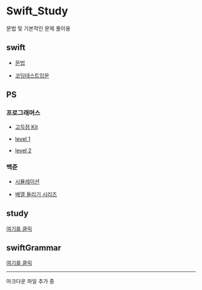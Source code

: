 # Swift_Study

문법 및 기본적인 문제 풀이용
<br/>

## swift

- [문법](https://github.com/BOLTB0X/Swift_Study/tree/main/swiftGrammar)
  <br/>

- [코딩테스트입문](https://github.com/BOLTB0X/Swift_Study/tree/main/코딩테스트입문)
  <br/>

## PS

### 프로그래머스

- [고득점 Kit](https://github.com/BOLTB0X/Swift_Study/tree/main/고득점%20kit)
  <br/>

- [level 1](https://github.com/BOLTB0X/Swift_Study/tree/main/Level%201)
  <br/>

- [level 2](https://github.com/BOLTB0X/Swift_Study/tree/main/Level%202)
  <br/>

### 백준

- [시뮬레이션](https://github.com/BOLTB0X/Swift_Study/tree/main/BOJ/시뮬레이션)
  <br/>

- [배열 돌리기 시리즈]()
  <br/>

## study

[여기를 클릭](https://github.com/BOLTB0X/Swift_Study/tree/main/study)
<br/>

## swiftGrammar

[여기를 클릭](https://github.com/BOLTB0X/Swift_Study/tree/main/swiftGrammar)
<br/>

---

마크다운 파일 추가 중
